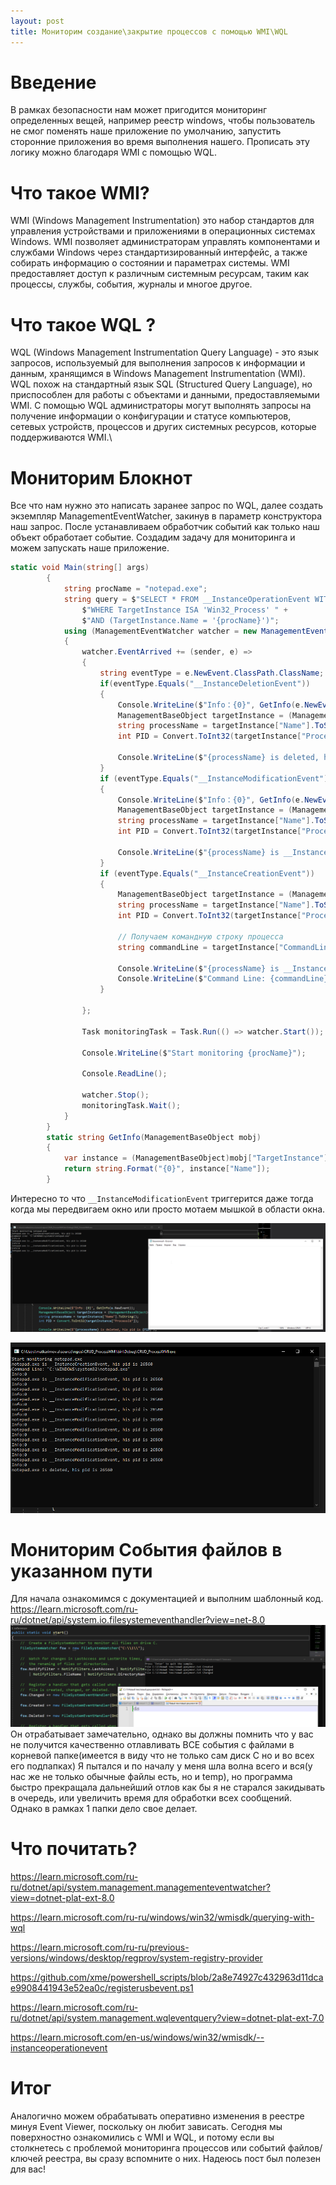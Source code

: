```yaml
---
layout: post
title: Мониторим создание\закрытие процессов с помощью WMI\WQL
---
```

# Введение
В рамках безопасности нам может пригодится мониторинг определенных вещей, например реестр windows, чтобы пользователь не смог поменять наше приложение по умолчанию, запустить сторонние приложения во время выполнения нашего. Прописать эту логику можно благодаря WMI с помощью WQL.

# Что такое WMI?
WMI (Windows Management Instrumentation) это набор стандартов для управления устройствами и приложениями в операционных системах Windows. WMI позволяет администраторам управлять компонентами и службами Windows через стандартизированный интерфейс, а также собирать информацию о состоянии и параметрах системы. WMI предоставляет доступ к различным системным ресурсам, таким как процессы, службы, события, журналы и многое другое.

# Что такое WQL ?
WQL (Windows Management Instrumentation Query Language) - это язык запросов, используемый для выполнения запросов к информации и данным, хранящимся в Windows Management Instrumentation (WMI). WQL похож на стандартный язык SQL (Structured Query Language), но приспособлен для работы с объектами и данными, предоставляемыми WMI. С помощью WQL администраторы могут выполнять запросы на получение информации о конфигурации и статусе компьютеров, сетевых устройств, процессов и других системных ресурсов, которые поддерживаются WMI.\
# Мониторим Блокнот
Все что нам нужно это написать заранее запрос по WQL, далее создать экземпляр ManagementEventWatcher, закинув в параметр конструктора наш запрос.
После устанавливаем обработчик событий как только наш объект обработает событие.
Создадим задачу для мониторинга и можем запускать наше приложение.
```cs
static void Main(string[] args)
        {
            string procName = "notepad.exe";
            string query = $"SELECT * FROM __InstanceOperationEvent WITHIN 1 " +
                $"WHERE TargetInstance ISA 'Win32_Process' " +
                $"AND (TargetInstance.Name = '{procName}')";
            using (ManagementEventWatcher watcher = new ManagementEventWatcher(query))
            {
                watcher.EventArrived += (sender, e) =>
                {
                    string eventType = e.NewEvent.ClassPath.ClassName;
                    if(eventType.Equals("__InstanceDeletionEvent"))
                    {
                        Console.WriteLine($"Info：{0}", GetInfo(e.NewEvent));
                        ManagementBaseObject targetInstance = (ManagementBaseObject)e.NewEvent.Properties["TargetInstance"].Value;
                        string processName = targetInstance["Name"].ToString();
                        int PID = Convert.ToInt32(targetInstance["ProcessId"]);

                        Console.WriteLine($"{processName} is deleted, his pid is {PID}");
                    }
                    if (eventType.Equals("__InstanceModificationEvent"))
                    {
                        Console.WriteLine($"Info：{0}", GetInfo(e.NewEvent));
                        ManagementBaseObject targetInstance = (ManagementBaseObject)e.NewEvent.Properties["TargetInstance"].Value;
                        string processName = targetInstance["Name"].ToString();
                        int PID = Convert.ToInt32(targetInstance["ProcessId"]);

                        Console.WriteLine($"{processName} is __InstanceModificationEvent, his pid is {PID}");
                    }
                    if (eventType.Equals("__InstanceCreationEvent"))
                    {
                        ManagementBaseObject targetInstance = (ManagementBaseObject)e.NewEvent.Properties["TargetInstance"].Value;
                        string processName = targetInstance["Name"].ToString();
                        int PID = Convert.ToInt32(targetInstance["ProcessId"]);

                        // Получаем командную строку процесса
                        string commandLine = targetInstance["CommandLine"].ToString();

                        Console.WriteLine($"{processName} is __InstanceCreationEvent, his pid is {PID}");
                        Console.WriteLine($"Command Line: {commandLine}");
                    }

                };

                Task monitoringTask = Task.Run(() => watcher.Start());

                Console.WriteLine($"Start monitoring {procName}");

                Console.ReadLine();

                watcher.Stop();
                monitoringTask.Wait();
            }
        }
        static string GetInfo(ManagementBaseObject mobj)
        {
            var instance = (ManagementBaseObject)mobj["TargetInstance"];
            return string.Format("{0}", instance["Name"]);
        }
```

Интересно то что `__InstanceModificationEvent` триггерится даже тогда когда мы передвигаем окно или просто мотаем мышкой в области окна.

![](/assets/Pasted%20image%2020240212015347.png)

![](/assets/Pasted%20image%2020240212015419.png)
# Мониторим События файлов в указанном пути
Для начала ознакомимся с документацией и выполним шаблонный код.
https://learn.microsoft.com/ru-ru/dotnet/api/system.io.filesystemeventhandler?view=net-8.0
![](/assets/Pasted%20image%2020240212020959.png)
Он отрабатывает замечательно, однако вы должны помнить что у вас не получится качественно отлавливать ВСЕ события с файлами в корневой папке(имеется в виду что не только сам диск С но и во всех его подпапках)
Я пытался и по началу у меня шла волна всего и вся(у нас же не только обычные файлы есть, но и temp), но программа быстро прекращала дальнейший отлов как бы я не старался закидывать в очередь, или увеличить время для обработки всех сообщений. Однако в рамках 1 папки дело свое делает.


# Что почитать?
https://learn.microsoft.com/ru-ru/dotnet/api/system.management.managementeventwatcher?view=dotnet-plat-ext-8.0

https://learn.microsoft.com/ru-ru/windows/win32/wmisdk/querying-with-wql

https://learn.microsoft.com/ru-ru/previous-versions/windows/desktop/regprov/system-registry-provider

https://github.com/xme/powershell_scripts/blob/2a8e74927c432963d11dcae9908441943e52ea0c/registerusbevent.ps1

https://learn.microsoft.com/ru-ru/dotnet/api/system.management.wqleventquery?view=dotnet-plat-ext-7.0


https://learn.microsoft.com/en-us/windows/win32/wmisdk/--instanceoperationevent

# Итог
Аналогично можем обрабатывать оперативно изменения в реестре минуя Event Viewer, поскольку он любит зависать.
Сегодня мы поверхностно ознакомились с WMI и WQL, и потому если вы столкнетесь с проблемой мониторинга процессов или событий файлов/ключей реестра, вы сразу вспомните о них.
Надеюсь пост был полезен для вас!